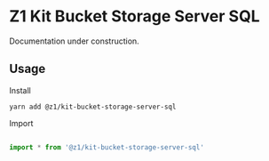 # Z1 Kit Bucket Storage Server SQL

Documentation under construction.

## Usage

Install

```
yarn add @z1/kit-bucket-storage-server-sql
```

Import

```JavaScript

import * from '@z1/kit-bucket-storage-server-sql'

```
